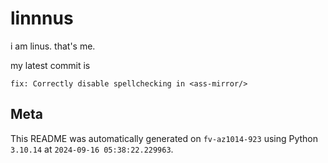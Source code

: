 # linnnus

i am linus. that's me.

my latest commit is

```
fix: Correctly disable spellchecking in <ass-mirror/>
```

## Meta

This README was automatically generated on `fv-az1014-923` using Python
`3.10.14` at `2024-09-16 05:38:22.229963`.

